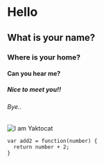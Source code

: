 # Hello
## What is your name?
### Where is your home?
#### Can you hear me?
##### Nice to meet you!!
###### Bye..

![I am Yaktocat](https://octodex.github.com/images/yaktocat.png)
```
var add2 = function(number) {
  return number + 2;
}
```

 
